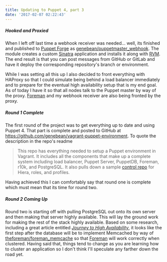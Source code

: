 ```yaml
---
title: Updating to Puppet 4, part 3
date: '2017-02-07 02:22:43'
---
```


##### *Hooked and Proxied*

When I left off last time a webhook receiver was needed... well, its finished and published to [Puppet Forge] as [genebean/puppetmaster_webhook]. The module creates a custom [Sinatra] application and installs it along with [RVM]. The end result is that you can post messages from GitHub or GitLab and have it deploy the corresponding repository's branch or environment.

While I was setting all this up I also decided to front everything with HAProxy so that I could simulate being behind a load balancer immediately and to prepare for the eventual high availability setup that is my end goal. As of today I have it so that all nodes talk to the Puppet master by way of the proxy. [Foreman] and my webhook receiver are also being fronted by the proxy.

##### *Round 1 Complete*

The first round of the project was to get everything up to date and using Puppet 4. That part is complete and posted to GitHub at https://github.com/genebean/vagrant-puppet-environment. To quote the description in the repo's readme

> This repo has everything needed to setup a Puppet environment in Vagrant. It includes all the components that make up a complete system including load balancer, Puppet Server, PuppetDB, Foreman, r10k, and PostgreSQL. It also
pulls down a sample [control repo] for Hiera, roles, and profiles.

Having achieved this I can comfortably say that round one is complete which must mean that its time for round two.

##### *Round 2 Coming Up*

Round two is starting off with pulling PostgreSQL out onto its own server and then making that server highly available. This will lay the ground work for making the rest of the stack highly available. Based on some research, including a great article entitled *[Journey to High Availability]*, it looks like the first step after the database will be to implement Memcached by way of [theforeman/foreman_memcache] so that [Foreman] will work correctly when clustered. Having said that, things tend to change as you are learning how to cluster an application so I don't think I'll speculate any farther down the road yet.


[control repo]:https://github.com/genebean/control-repo
[Foreman]:https://theforeman.org/
[genebean/puppetmaster_webhook]:https://forge.puppet.com/genebean/puppetmaster_webhook
[Journey to High Availability]:https://theforeman.org/2015/12/journey_to_high_availability.html
[Puppet Forge]:https://forge.puppet.com/
[RVM]:https://rvm.io/
[Sinatra]:http://www.sinatrarb.com/
[theforeman/foreman_memcache]:https://github.com/theforeman/foreman_memcache